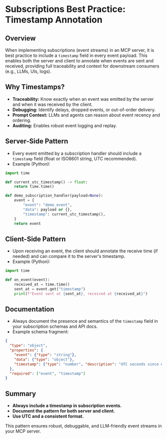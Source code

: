 # Subscriptions Best Practice: Timestamp Annotation

## Overview

When implementing subscriptions (event streams) in an MCP server, it is best practice to include a `timestamp` field in every event payload. This enables both the server and client to annotate when events are sent and received, providing full traceability and context for downstream consumers (e.g., LLMs, UIs, logs).

## Why Timestamps?
- **Traceability:** Know exactly when an event was emitted by the server and when it was received by the client.
- **Debugging:** Identify delays, dropped events, or out-of-order delivery.
- **Prompt Context:** LLMs and agents can reason about event recency and ordering.
- **Auditing:** Enables robust event logging and replay.

## Server-Side Pattern
- Every event emitted by a subscription handler should include a `timestamp` field (float or ISO8601 string, UTC recommended).
- Example (Python):

```python
import time

def current_utc_timestamp() -> float:
    return time.time()

def demo_subscription_handler(payload=None):
    event = {
        "event": "demo_event",
        "data": payload or {},
        "timestamp": current_utc_timestamp(),
    }
    return event
```

## Client-Side Pattern
- Upon receiving an event, the client should annotate the receive time (if needed) and can compare it to the server's timestamp.
- Example (Python):

```python
import time

def on_event(event):
    received_at = time.time()
    sent_at = event.get("timestamp")
    print(f"Event sent at {sent_at}, received at {received_at}")
```

## Documentation
- Always document the presence and semantics of the `timestamp` field in your subscription schemas and API docs.
- Example schema fragment:

```json
{
  "type": "object",
  "properties": {
    "event": {"type": "string"},
    "data": {"type": "object"},
    "timestamp": {"type": "number", "description": "UTC seconds since epoch (server send time)"}
  },
  "required": ["event", "timestamp"]
}
```

## Summary
- **Always include a timestamp in subscription events.**
- **Document the pattern for both server and client.**
- **Use UTC and a consistent format.**

This pattern ensures robust, debuggable, and LLM-friendly event streams in your MCP server.
